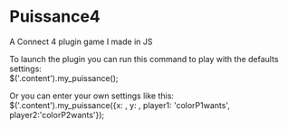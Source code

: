 # Puissance4
A Connect 4 plugin game I made  in JS

To launch the plugin you can run this command to play with the defaults settings:                                                        
$('.content').my_puissance();

Or you can enter your own settings like this:                                                                                           
$('.content').my_puissance({x: , y: , player1: 'colorP1wants', player2:'colorP2wants'});
